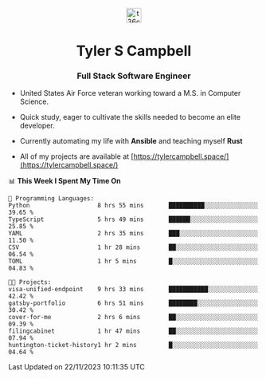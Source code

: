 <p align="center">
<a href="https://www.linkedin.com/in/t36campbell" target="blank"><img align="center" src="https://ik.imagekit.io/t36campbell/Portfolio/linkedin.png.original_m8bbGgPh6.png" alt="t36campbell" height="30" width="30" /></a>
</p>
<h1 align="center">Tyler S Campbell</h1>
<h3 align="center">Full Stack Software Engineer</h3>

* United States Air Force veteran working toward a M.S. in Computer Science.

* Quick study, eager to cultivate the skills needed to become an elite developer.

* Currently automating my life with **Ansible** and teaching myself **Rust**

* All of my projects are available at [https://tylercampbell.space/](https://tylercampbell.space/)

<!--START_SECTION:waka-->
📊 **This Week I Spent My Time On** 

```text
💬 Programming Languages: 
Python                   8 hrs 55 mins       ██████████░░░░░░░░░░░░░░░   39.65 % 
TypeScript               5 hrs 49 mins       ██████░░░░░░░░░░░░░░░░░░░   25.85 % 
YAML                     2 hrs 35 mins       ███░░░░░░░░░░░░░░░░░░░░░░   11.50 % 
CSV                      1 hr 28 mins        ██░░░░░░░░░░░░░░░░░░░░░░░   06.54 % 
TOML                     1 hr 5 mins         █░░░░░░░░░░░░░░░░░░░░░░░░   04.83 % 

🐱‍💻 Projects: 
visa-unified-endpoint    9 hrs 33 mins       ███████████░░░░░░░░░░░░░░   42.42 % 
gatsby-portfolio         6 hrs 51 mins       ████████░░░░░░░░░░░░░░░░░   30.42 % 
cover-for-me             2 hrs 6 mins        ██░░░░░░░░░░░░░░░░░░░░░░░   09.39 % 
filingcabinet            1 hr 47 mins        ██░░░░░░░░░░░░░░░░░░░░░░░   07.94 % 
huntington-ticket-history1 hr 2 mins         █░░░░░░░░░░░░░░░░░░░░░░░░   04.64 % 
```


 Last Updated on 22/11/2023 10:11:35 UTC
<!--END_SECTION:waka-->
